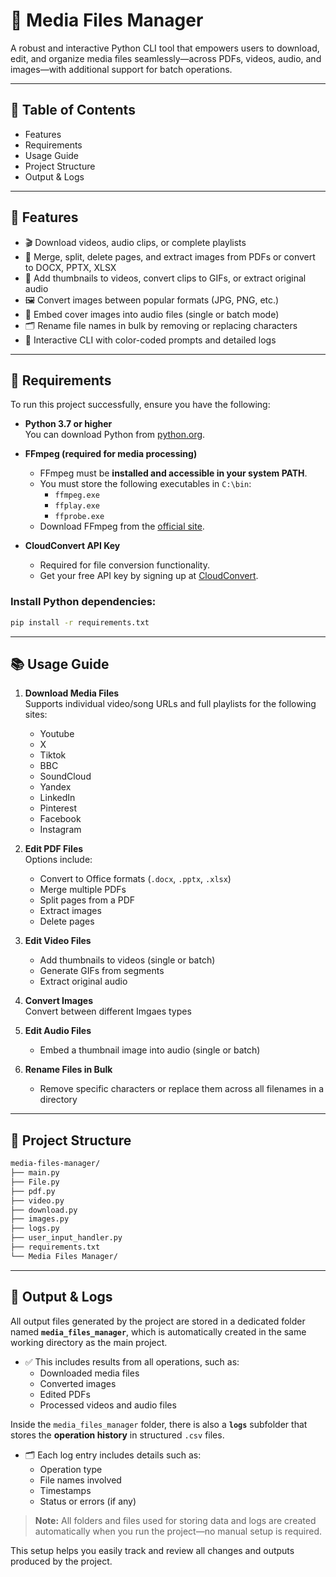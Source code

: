 # 📁 Media Files Manager

A robust and interactive Python CLI tool that empowers users to download, edit, and organize media files seamlessly—across PDFs, videos, audio, and images—with additional support for batch operations.

---

## 📃 Table of Contents
- Features
- Requirements
- Usage Guide
- Project Structure
- Output & Logs


---

## 📌 Features

- 🎬 Download videos, audio clips, or complete playlists
- 📄 Merge, split, delete pages, and extract images from PDFs or convert to DOCX, PPTX, XLSX
- 🎥 Add thumbnails to videos, convert clips to GIFs, or extract original audio
- 🖼 Convert images between popular formats (JPG, PNG, etc.)
- 🎵 Embed cover images into audio files (single or batch mode)
- 🗂 Rename file names in bulk by removing or replacing characters
- 💬 Interactive CLI with color-coded prompts and detailed logs

---

## 🧰 Requirements

To run this project successfully, ensure you have the following:

- **Python 3.7 or higher**  
  You can download Python from [python.org](https://www.python.org/downloads/).

- **FFmpeg (required for media processing)**
  - FFmpeg must be **installed and accessible in your system PATH**.
  - You must store the following executables in `C:\bin`:
    - `ffmpeg.exe`
    - `ffplay.exe`
    - `ffprobe.exe`
  - Download FFmpeg from the [official site](https://ffmpeg.org/download.html).

- **CloudConvert API Key**
  - Required for file conversion functionality.
  - Get your free API key by signing up at [CloudConvert](https://cloudconvert.com/).


### Install Python dependencies:

```bash
pip install -r requirements.txt
```

---

## 📚 Usage Guide

1. **Download Media Files**  
   Supports individual video/song URLs and full playlists for the following sites:
     - Youtube
     - X
     - Tiktok
     - BBC
     - SoundCloud
     - Yandex
     - LinkedIn
     - Pinterest
     - Facebook
     - Instagram

3. **Edit PDF Files**  
   Options include:
   - Convert to Office formats (`.docx`, `.pptx`, `.xlsx`)
   - Merge multiple PDFs  
   - Split pages from a PDF  
   - Extract images  
   - Delete pages  

4. **Edit Video Files**  
   - Add thumbnails to videos (single or batch)  
   - Generate GIFs from segments  
   - Extract original audio

5. **Convert Images**  
   Convert between different Imgaes types

6. **Edit Audio Files**  
   - Embed a thumbnail image into audio (single or batch)

7. **Rename Files in Bulk**  
   - Remove specific characters or replace them across all filenames in a directory
  
---

## 📁 Project Structure
```bash
media-files-manager/
├── main.py
├── File.py
├── pdf.py
├── video.py
├── download.py
├── images.py
├── logs.py
├── user_input_handler.py
├── requirements.txt
└── Media Files Manager/
```


---


## 📝 Output & Logs

All output files generated by the project are stored in a dedicated folder named **`media_files_manager`**, which is automatically created in the same working directory as the main project.

- ✅ This includes results from all operations, such as:
  - Downloaded media files
  - Converted images
  - Edited PDFs
  - Processed videos and audio files

Inside the `media_files_manager` folder, there is also a **`logs`** subfolder that stores the **operation history** in structured `.csv` files.

- 🗂️ Each log entry includes details such as:
  - Operation type
  - File names involved
  - Timestamps
  - Status or errors (if any)

> **Note:** All folders and files used for storing data and logs are created automatically when you run the project—no manual setup is required.

This setup helps you easily track and review all changes and outputs produced by the project.
